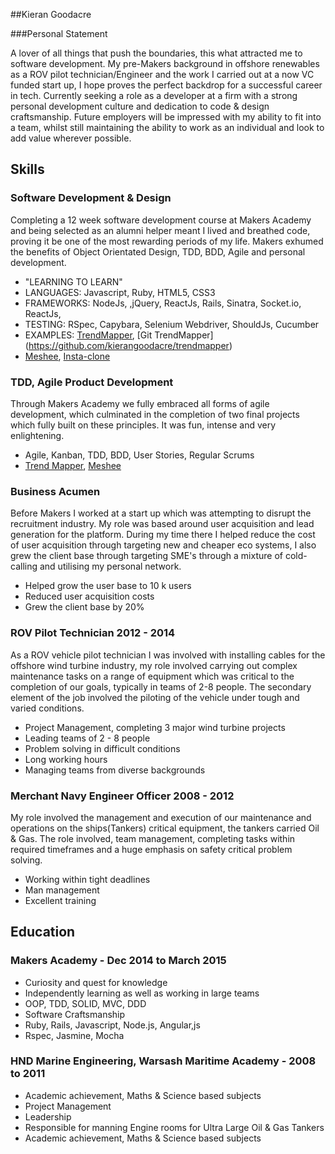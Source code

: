 ##Kieran Goodacre

###Personal Statement

A lover of all things that push the boundaries, this what attracted me to software development. My pre-Makers background in offshore renewables as a ROV pilot technician/Engineer and the work I carried out at a now VC funded start up, I hope proves the perfect backdrop for a successful career in tech. Currently seeking a role as a developer at a firm with a strong personal development culture and dedication to code & design craftsmanship. Future employers will be impressed with my ability to fit into a team, whilst still maintaining the ability to work as an individual and look to add value wherever possible.

## Skills

### Software Development & Design

Completing a 12 week software development course at Makers Academy and being selected as an alumni helper meant I lived and breathed code, proving it be one of the most rewarding periods of my life. Makers exhumed the benefits of Object Orientated Design, TDD, BDD, Agile and personal development.

- "LEARNING TO LEARN"
- LANGUAGES: Javascript, Ruby, HTML5, CSS3
- FRAMEWORKS: NodeJs, ,jQuery, ReactJs, Rails, Sinatra, Socket.io, ReactJs, 
- TESTING: RSpec, Capybara, Selenium Webdriver, ShouldJs, Cucumber
- EXAMPLES: [TrendMapper](http://hipsterfication.herokuapp.com/), [Git TrendMapper] (https://github.com/kierangoodacre/trendmapper)
- [Meshee](https://github.com/kierangoodacre/mesheeChat), [Insta-clone](https://github.com/kierangoodacre/instagram_clone)

### TDD, Agile Product Development

Through Makers Academy we fully embraced all forms of agile development, which culminated in the completion of two final projects which fully built on these principles. It was fun, intense and very enlightening.

- Agile, Kanban, TDD, BDD, User Stories, Regular Scrums
- [Trend Mapper](https://github.com/kierangoodacre/TrendMapper), [Meshee](https://github.com/kierangoodacre/mesheeChat)

### Business Acumen

Before Makers I worked at a start up which was attempting to disrupt the recruitment industry. My role was based around user acquisition and lead generation for the platform. During my time there I helped reduce the cost of user acquisition through targeting new and cheaper eco systems, I also grew the client base through targeting SME's through a mixture of cold-calling and utilising my personal network.


- Helped grow the user base to 10 k users
- Reduced user acquisition costs
- Grew the client base by 20%

### ROV Pilot Technician 2012 - 2014

As a ROV vehicle pilot technician I was involved with installing cables for the offshore wind turbine industry, my role involved carrying out complex maintenance tasks on a range of equipment which was critical to the completion of our goals, typically in teams of 2-8 people. The secondary element of the job involved the piloting of the vehicle under tough and varied conditions.

- Project Management, completing 3 major wind turbine projects
- Leading teams of 2 - 8 people
- Problem solving in difficult conditions
- Long working hours
- Managing teams from diverse backgrounds

### Merchant Navy Engineer Officer 2008 - 2012

My role involved the management and execution of our maintenance and operations on the ships(Tankers) critical equipment, the tankers carried Oil & Gas. The role involved, team management, completing tasks within required timeframes and a huge emphasis on safety critical problem solving.

- Working within tight deadlines
- Man management
- Excellent training

## Education

### Makers Academy - Dec 2014 to March 2015

- Curiosity and quest for knowledge
- Independently learning as well as working in large teams
- OOP, TDD, SOLID, MVC, DDD
- Software Craftsmanship
- Ruby, Rails, Javascript, Node.js, Angular,js
- Rspec, Jasmine, Mocha

### HND Marine Engineering, Warsash Maritime Academy - 2008 to 2011

- Academic achievement, Maths & Science based subjects
- Project Management
- Leadership
- Responsible for manning Engine rooms for Ultra Large Oil & Gas Tankers
- Academic achievement, Maths & Science based subjects
